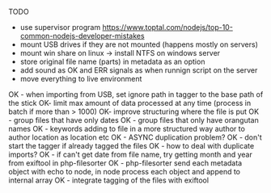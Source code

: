 TODO

- use supervisor program https://www.toptal.com/nodejs/top-10-common-nodejs-developer-mistakes
- mount USB drives if they are not mounted (happens mostly on servers)
- mount win share on linux -> install NTFS on windows server
- store original file name (parts) in metadata as an option
- add sound as OK and ERR signals as when runnign script on the server
- move everything to live environment

OK - when importing from USB, set ignore path in tagger to the base path of the stick
OK- limit max amount of data processed at any time (process in batch if more than > 1000)
OK- improve structuring where the file is put
OK	- group files that have only dates
OK	- group files that only have orangutan names
OK - keywords adding to file in a more structured way author to author location as location etc
OK - ASYNC duplication problem?
OK - don't start the tagger if already tagged the files
OK - how to deal with duplicate imports?
OK - if can't get date from file name, try getting month and year from exiftool in php-filesorter
OK - php-filesorter send each metadata object with echo to node, in node process each object and append to internal array
OK - integrate tagging of the files with exiftool